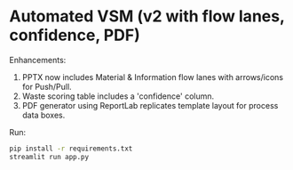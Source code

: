 # Automated VSM (v2 with flow lanes, confidence, PDF)

Enhancements:
1. PPTX now includes Material & Information flow lanes with arrows/icons for Push/Pull.
2. Waste scoring table includes a 'confidence' column.
3. PDF generator using ReportLab replicates template layout for process data boxes.

Run:
```bash
pip install -r requirements.txt
streamlit run app.py
```
